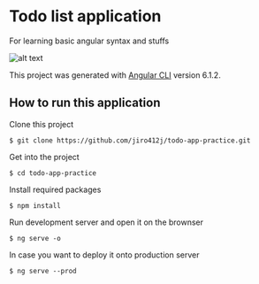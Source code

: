 # Todo list application

For learning basic angular syntax and stuffs

![alt text](https://i.imgur.com/IY0noFV.png)

This project was generated with [Angular CLI](https://github.com/angular/angular-cli) version 6.1.2.

## How to run this application

Clone this project
```
$ git clone https://github.com/jiro412j/todo-app-practice.git
```
Get into the project
```
$ cd todo-app-practice
```

Install required packages

```
$ npm install
```

Run development server and open it on the brownser

```
$ ng serve -o
```
In case you want to deploy it onto production server

```
$ ng serve --prod
```
